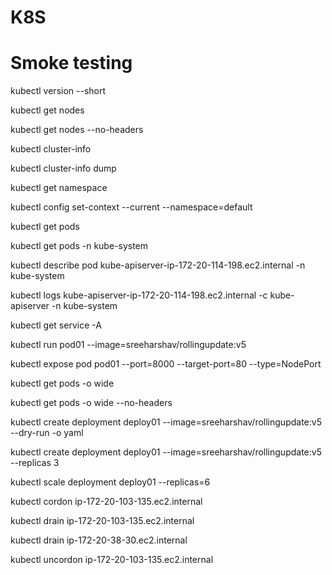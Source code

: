 # K8S


# Smoke testing

kubectl version --short

kubectl get nodes

kubectl get nodes --no-headers

kubectl cluster-info

kubectl cluster-info dump

kubectl get namespace

kubectl config set-context --current --namespace=default

kubectl get pods

kubectl get pods -n kube-system

kubectl describe pod kube-apiserver-ip-172-20-114-198.ec2.internal -n kube-system

kubectl logs kube-apiserver-ip-172-20-114-198.ec2.internal -c  kube-apiserver -n kube-system

kubectl get service -A

kubectl run pod01 --image=sreeharshav/rollingupdate:v5

kubectl expose pod pod01 --port=8000 --target-port=80 --type=NodePort

kubectl get pods -o wide

kubectl get pods -o wide --no-headers

kubectl create deployment deploy01 --image=sreeharshav/rollingupdate:v5 --dry-run -o yaml

kubectl create deployment deploy01 --image=sreeharshav/rollingupdate:v5 --replicas 3

kubectl scale deployment deploy01 --replicas=6

kubectl cordon ip-172-20-103-135.ec2.internal

kubectl drain ip-172-20-103-135.ec2.internal

kubectl drain  ip-172-20-38-30.ec2.internal

kubectl uncordon ip-172-20-103-135.ec2.internal


